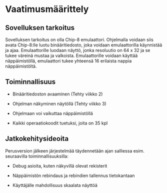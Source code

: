 # Vaatimusmäärittely

## Sovelluksen tarkoitus

Sovelluksen tarkoitus on olla Chip-8 emulaattori. Ohjelmalla voidaan siis avata Chip-8:lle luotu binääritiedosto, joka voidaan emulaattorilla käynnistää ja ajaa. Emulaattorille luodaan näyttö, jonka resoluutio on 64 x 32 ja se tukee väreinä mustaa ja valkoista. Emulaattorille voidaan käyttää näppäimistöllä, emulaattori tukee yhteensä 16 erilaista nappia näppäimistöltä.

## Toiminnallisuus

- Binääritiedoston avaaminen (Tehty viikko 2)

- Ohjelman näkyminen näytöllä (Tehty viikko 3)

- Ohjelmaan voi vaikuttaa näppäimistöllä

- Kaikki operaatiokoodit tuetuksi, joita on 35 kpl


## Jatkokehitysideoita

Perusversion jälkeen järjestelmää täydennetään ajan salliessa esim. seuraavilla toiminnallisuuksilla:

- Debug asioita, kuten näkyvillä olevat rekisterit

- Näppäimistön rebindaus ja rebindien tallennus tietokantaan

- Käyttäjälle mahdollisuus skaalata näyttöä


